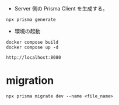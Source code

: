 - Server 側の Prisma Client を生成する。

```
npx prisma generate
```

- 環境の起動

```
docker compose build
docker compose up -d
```

```
http://localhost:8080
```

# migration

```
npx prisma migrate dev --name <file_name>
```
